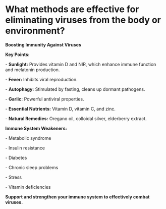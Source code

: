 # What methods are effective for eliminating viruses from the body or environment?

**Boosting Immunity Against Viruses**

**Key Points:**

\- **Sunlight:** Provides vitamin D and NIR, which enhance immune function and melatonin production.

\- **Fever:** Inhibits viral reproduction.

\- **Autophagy:** Stimulated by fasting, cleans up dormant pathogens.

\- **Garlic:** Powerful antiviral properties.

\- **Essential Nutrients:** Vitamin D, vitamin C, and zinc.

\- **Natural Remedies:** Oregano oil, colloidal silver, elderberry extract.

**Immune System Weakeners:**

\- Metabolic syndrome

\- Insulin resistance

\- Diabetes

\- Chronic sleep problems

\- Stress

\- Vitamin deficiencies

**Support and strengthen your immune system to effectively combat viruses.**